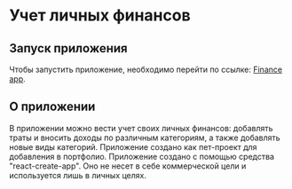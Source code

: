 # Учет личных финансов

## Запуск приложения

Чтобы запустить приложение, необходимо перейти по ссылке: [Finance app](https://kusegenovm1.github.io/pet-project-finance).

## О приложении
В приложении можно вести учет своих личных финансов: добавлять траты и вносить доходы по различным категориям, а также добавлять новые виды категорий.
Приложение создано как пет-проект для добавления в портфолио. Приложение создано с помощью средства "react-create-app". Оно не несет в себе коммерческой цели и используется лишь в личных целях. 
